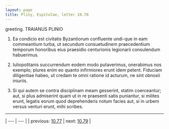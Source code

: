 ```yaml
---
layout: page
title: Pliny, Espitulae, letter 10.78
---
```


greeting. TRAIANUS PLINIO



1. Ea condicio est civitatis Byzantiorum confluente undi-que in eam commeantium turba, ut secundum consuetudinem praecedentium temporum honoribus eius praesidio centurionis legionarii consulendum habuerimus. <Si>



2. Iuliopolitanis succurrendum eodem modo putaverimus, onerabimus nos exemplo; plures enim eo quanto infirmiores erunt idem petent. Fiduciam <eam> diligentiae <tuae> habeo, ut credam te omni ratione id acturum, ne sint obnoxii iniuriis.



3. Si qui autem se contra disciplinam meam gesserint, statim coerceantur; aut, si plus admiserint quam ut in re praesenti satis puniantur, si milites erunt, legatis eorum quod deprehenderis notum facies aut, si in urbem versus venturi erunt, mihi scribes.



---

| --- | --- |
| previous: [10.77](../10.77/) | next: [10.79](../10.79/) |
